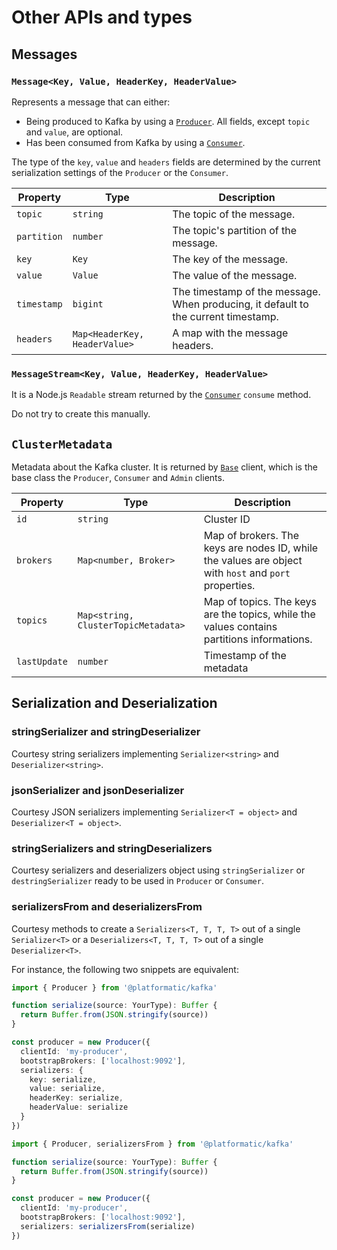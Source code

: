 # Other APIs and types

## Messages

### `Message<Key, Value, HeaderKey, HeaderValue>`

Represents a message that can either:

- Being produced to Kafka by using a [`Producer`](./producer.md). All fields, except `topic` and `value`, are optional.
- Has been consumed from Kafka by using a [`Consumer`](./consumer.md).

The type of the `key`, `value` and `headers` fields are determined by the current serialization settings of the `Producer` or the `Consumer`.

| Property    | Type                          | Description                                                                        |
| ----------- | ----------------------------- | ---------------------------------------------------------------------------------- |
| `topic`     | `string`                      | The topic of the message.                                                          |
| `partition` | `number`                      | The topic's partition of the message.                                              |
| `key`       | `Key`                         | The key of the message.                                                            |
| `value`     | `Value`                       | The value of the message.                                                          |
| `timestamp` | `bigint`                      | The timestamp of the message. When producing, it default to the current timestamp. |
| `headers`   | `Map<HeaderKey, HeaderValue>` | A map with the message headers.                                                    |

### `MessageStream<Key, Value, HeaderKey, HeaderValue>`

It is a Node.js `Readable` stream returned by the [`Consumer`](./consumer.md) `consume` method.

Do not try to create this manually.

## `ClusterMetadata`

Metadata about the Kafka cluster. It is returned by [`Base`](./base.md) client, which is the base class the `Producer`, `Consumer` and `Admin` clients.

| Property     | Type                                | Description                                                                                           |
| ------------ | ----------------------------------- | ----------------------------------------------------------------------------------------------------- |
| `id`         | `string`                            | Cluster ID                                                                                            |
| `brokers`    | `Map<number, Broker>`               | Map of brokers. The keys are nodes ID, while the values are object with `host` and `port` properties. |
| `topics`     | `Map<string, ClusterTopicMetadata>` | Map of topics. The keys are the topics, while the values contains partitions informations.            |
| `lastUpdate` | `number`                            | Timestamp of the metadata                                                                             |

## Serialization and Deserialization

### stringSerializer and stringDeserializer

Courtesy string serializers implementing `Serializer<string>` and `Deserializer<string>`.

### jsonSerializer and jsonDeserializer

Courtesy JSON serializers implementing `Serializer<T = object>` and `Deserializer<T = object>`.

### stringSerializers and stringDeserializers

Courtesy serializers and deserializers object using `stringSerializer` or `destringSerializer` ready to be used in `Producer` or `Consumer`.

### serializersFrom and deserializersFrom

Courtesy methods to create a `Serializers<T, T, T, T>` out of a single `Serializer<T>` or a `Deserializers<T, T, T, T>` out of a single `Deserializer<T>`.

For instance, the following two snippets are equivalent:

```typescript
import { Producer } from '@platformatic/kafka'

function serialize(source: YourType): Buffer {
  return Buffer.from(JSON.stringify(source))
}

const producer = new Producer({
  clientId: 'my-producer',
  bootstrapBrokers: ['localhost:9092'],
  serializers: {
    key: serialize,
    value: serialize,
    headerKey: serialize,
    headerValue: serialize
  }
})
```

```typescript
import { Producer, serializersFrom } from '@platformatic/kafka'

function serialize(source: YourType): Buffer {
  return Buffer.from(JSON.stringify(source))
}

const producer = new Producer({
  clientId: 'my-producer',
  bootstrapBrokers: ['localhost:9092'],
  serializers: serializersFrom(serialize)
})
```
